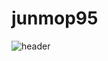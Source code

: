 # junmop95
![header](https://capsule-render.vercel.app/api?type=waving&color=3A4A51&height=300&section=header&text=capsule%20render&fontSize=90)
